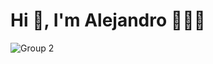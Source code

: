 # Hi 👋, I'm Alejandro 🙋🏽‍♂️


![Group 2](https://github.com/a-mayans/a-mayans/assets/133795285/7db0a640-c916-4c6c-adbb-1a26c22761f9)

